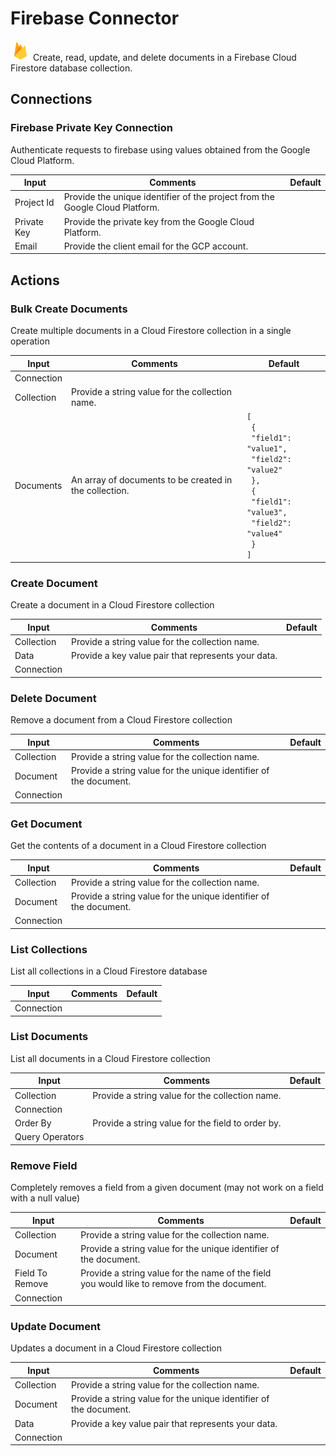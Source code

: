 # Firebase Connector

![Firebase](./assets/firebase.png#connector-icon)
Create, read, update, and delete documents in a Firebase Cloud Firestore database collection.

## Connections

### Firebase Private Key Connection

Authenticate requests to firebase using values obtained from the Google Cloud Platform.

| Input       | Comments                                                                     | Default |
| ----------- | ---------------------------------------------------------------------------- | ------- |
| Project Id  | Provide the unique identifier of the project from the Google Cloud Platform. |         |
| Private Key | Provide the private key from the Google Cloud Platform.                      |         |
| Email       | Provide the client email for the GCP account.                                |         |

## Actions

### Bulk Create Documents

Create multiple documents in a Cloud Firestore collection in a single operation

| Input      | Comments                                               | Default                                                                                                                                                      |
| ---------- | ------------------------------------------------------ | ------------------------------------------------------------------------------------------------------------------------------------------------------------ |
| Connection |                                                        |                                                                                                                                                              |
| Collection | Provide a string value for the collection name.        |                                                                                                                                                              |
| Documents  | An array of documents to be created in the collection. | <code>[<br /> {<br /> "field1": "value1",<br /> "field2": "value2"<br /> },<br /> {<br /> "field1": "value3",<br /> "field2": "value4"<br /> }<br />]</code> |

### Create Document

Create a document in a Cloud Firestore collection

| Input      | Comments                                            | Default |
| ---------- | --------------------------------------------------- | ------- |
| Collection | Provide a string value for the collection name.     |         |
| Data       | Provide a key value pair that represents your data. |         |
| Connection |                                                     |         |

### Delete Document

Remove a document from a Cloud Firestore collection

| Input      | Comments                                                          | Default |
| ---------- | ----------------------------------------------------------------- | ------- |
| Collection | Provide a string value for the collection name.                   |         |
| Document   | Provide a string value for the unique identifier of the document. |         |
| Connection |                                                                   |         |

### Get Document

Get the contents of a document in a Cloud Firestore collection

| Input      | Comments                                                          | Default |
| ---------- | ----------------------------------------------------------------- | ------- |
| Collection | Provide a string value for the collection name.                   |         |
| Document   | Provide a string value for the unique identifier of the document. |         |
| Connection |                                                                   |         |

### List Collections

List all collections in a Cloud Firestore database

| Input      | Comments | Default |
| ---------- | -------- | ------- |
| Connection |          |         |

### List Documents

List all documents in a Cloud Firestore collection

| Input           | Comments                                          | Default |
| --------------- | ------------------------------------------------- | ------- |
| Collection      | Provide a string value for the collection name.   |         |
| Connection      |                                                   |         |
| Order By        | Provide a string value for the field to order by. |         |
| Query Operators |                                                   |         |

### Remove Field

Completely removes a field from a given document (may not work on a field with a null value)

| Input           | Comments                                                                                     | Default |
| --------------- | -------------------------------------------------------------------------------------------- | ------- |
| Collection      | Provide a string value for the collection name.                                              |         |
| Document        | Provide a string value for the unique identifier of the document.                            |         |
| Field To Remove | Provide a string value for the name of the field you would like to remove from the document. |         |
| Connection      |                                                                                              |         |

### Update Document

Updates a document in a Cloud Firestore collection

| Input      | Comments                                                          | Default |
| ---------- | ----------------------------------------------------------------- | ------- |
| Collection | Provide a string value for the collection name.                   |         |
| Document   | Provide a string value for the unique identifier of the document. |         |
| Data       | Provide a key value pair that represents your data.               |         |
| Connection |                                                                   |         |
